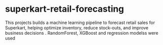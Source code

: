 # superkart-retail-forecasting
This projects builds a machine learning pipeline to forecast retail sales for Superkart, helping optimize inventory, reduce stock-outs, and improve business decisions . RandomForest, XGBoost and regression modelss were used
